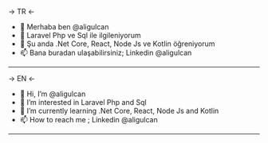 -> TR <-
- 👋 Merhaba ben @aligulcan
- 👀 Laravel Php ve Sql ile ilgileniyorum
- 🌱 Şu anda .Net Core, React, Node Js ve Kotlin öğreniyorum
- 📫 Bana buradan ulaşabilirsiniz; Linkedin @aligulcan
____________________________________________________________________
-> EN <-
- 👋 Hi, I’m @aligulcan
- 👀 I’m interested in Laravel Php and Sql
- 🌱 I’m currently learning .Net Core, React, Node Js and Kotlin
- 📫 How to reach me ; Linkedin @aligulcan
_____________________________________________________________________
